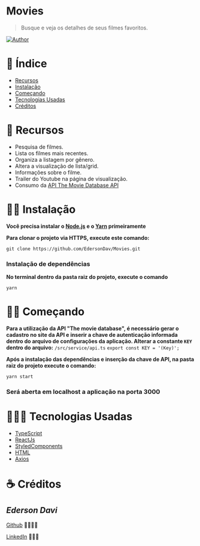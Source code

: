 # Movies

> Busque e veja os detalhes de seus filmes favoritos.

[![Author](https://img.shields.io/badge/author-EdersonDav-000000?style=flat-square)](https://github.com/EdersonDav)

# 📌 Índice

- [Recursos](#-recursos)
- [Instalação](#-instalação)
- [Começando](#-começando)
- [Tecnologias Usadas](#-tecnologias-usadas)
- [Créditos](#-créditos)

# 🚀 Recursos

- Pesquisa de filmes.
- Lista os filmes mais recentes.
- Organiza a listagem por gênero.
- Altera a visualização de lista/grid.
- Informações sobre o filme.
- Trailer do Youtube na página de visualização.
- Consumo da [API The Movie Database API](https://developers.themoviedb.org/3/getting-started/introduction)

# 👷🏿 Instalação

**Você precisa instalar o [Node.js](https://nodejs.org/en/download/) e o [Yarn](https://yarnpkg.com/) primeiramente**

**Para clonar o projeto via HTTPS, execute este comando:**

`git clone https://github.com/EdersonDav/Movies.git`

### Instalação de dependências

**No terminal dentro da pasta raiz do projeto, execute o comando**

`yarn`

# 🏃🏿 Começando

**Para a utilização da API "The movie database", é necessário gerar o cadastro no site da API e inserir a chave de autenticação informada dentro do arquivo de configurações da aplicação. Alterar a constante `KEY` dentro do arquivo:**
`/src/service/api.ts`
`export const KEY = '(Key)';`

**Após a instalação das dependências e inserção da chave de API, na pasta raiz do projeto execute o comando:**

`yarn start`

### Será aberta em localhost a aplicação na porta 3000

# 👨🏿‍💻 Tecnologias Usadas

- [TypeScript](https://www.typescriptlang.org/)
- [ReactJs](https://pt-br.reactjs.org/)
- [StyledComponents](https://styled-components.com/)
- [HTML](https://developer.mozilla.org/en-US/docs/Web/HTML)
- [Axios](https://github.com/axios/axios)

# ☕ Créditos

## <i>Ederson Davi</i>

[Github](https://github.com/EdersonDav) 👨🏿‍🎓🚀

[LinkedIn](https://www.linkedin.com/in/silvaedersonqueiroz) 👨🏿‍👔
